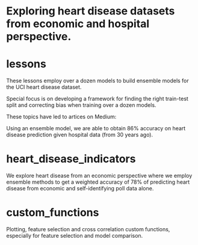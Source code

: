 # Exploring heart disease datasets from economic and hospital perspective.

# lessons

These lessons employ over a dozen models to build ensemble models for the UCI heart disease dataset.

Special focus is on developing a framework for finding the right train-test split and correcting bias when training over a dozen models.

These topics have led to artices on Medium:

Using an ensemble model, we are able to obtain 86% accuracy on heart disease prediction given hospital data (from 30 years ago).

# heart_disease_indicators

We explore heart disease from an economic perspective where we employ ensemble methods to get a weighted accuracy of 78% of predicting heart disease from economic and self-identifying poll data alone.

# custom_functions

Plotting, feature selection and cross correlation custom functions, especially for feature selection and model comparison.
